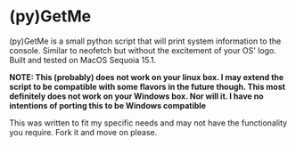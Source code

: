 # (py)GetMe

(py)GetMe is a small python script that will print system information to the console. Similar to neofetch but without the excitement of your OS' logo. Built and tested on MacOS Sequoia 15.1.

**NOTE: This (probably) does not work on your linux box. I may extend the script to be compatible with some flavors in the future though. This most definitely does not work on your Windows box. Nor will it. I have no intentions of porting this to be Windows compatible**

This was written to fit my specific needs and may not have the functionality you require. Fork it and move on please.
